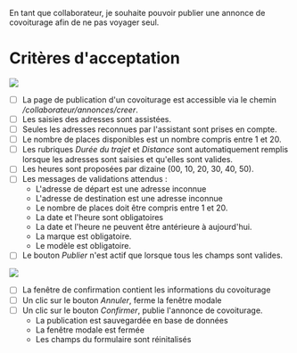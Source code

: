 En tant que collaborateur, je souhaite pouvoir publier une annonce de covoiturage afin de ne pas voyager seul.

# Critères d'acceptation

![](https://github.com/DiginamicFormation/ressources-atelier/raw/master/gestion-du-transport/collab.annonces.publier.png)

* [ ] La page de publication d'un covoiturage est accessible via le chemin _/collaborateur/annonces/creer_.
* [ ] Les saisies des adresses sont assistées.
* [ ] Seules les adresses reconnues par l'assistant sont prises en compte.
* [ ] Le nombre de places disponibles est un nombre compris entre 1 et 20.
* [ ] Les rubriques _Durée du trajet_ et _Distance_ sont automatiquement remplis lorsque les adresses sont saisies et qu'elles sont valides.
* [ ] Les heures sont proposées par dizaine (00, 10, 20, 30, 40, 50).
* [ ] Les messages de validations attendus :
  * L'adresse de départ est une adresse inconnue
  * L'adresse de destination est une adresse inconnue
  * Le nombre de places doit être compris entre 1 et 20.
  * La date et l'heure sont obligatoires
  * La date et l'heure ne peuvent être antérieure à aujourd'hui.
  * La marque est obligatoire.
  * Le modèle est obligatoire.
* [ ] Le bouton _Publier_ n'est actif que lorsque tous les champs sont valides.

![](https://github.com/DiginamicFormation/ressources-atelier/raw/master/gestion-du-transport/collab.annonces.publier.confirmation.png)

* [ ] La fenêtre de confirmation contient les informations du covoiturage
* [ ] Un clic sur le bouton _Annuler_, ferme la fenêtre modale
* [ ] Un clic sur le bouton _Confirmer_, publie l'annonce de covoiturage.
  * La publication est sauvegardée en base de données
  * La fenêtre modale est fermée
  * Les champs du formulaire sont réinitalisés